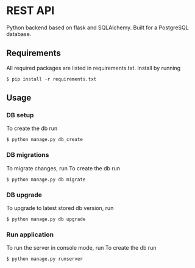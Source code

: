 # REST API
Python backend based on flask and SQLAlchemy. Built for a PostgreSQL database.
## Requirements
All required packages are listed in requirements.txt. Install by running
```
$ pip install -r requirements.txt
```
## Usage
### DB setup
To create the db run 
```
$ python manage.py db_create
```
### DB migrations
To migrate changes, run
To create the db run 
```
$ python manage.py db migrate
```
### DB upgrade
To upgrade to latest stored db version, run
```
$ python manage.py db upgrade
```
### Run application
To run the server in console mode, run
To create the db run 
```
$ python manage.py runserver
```